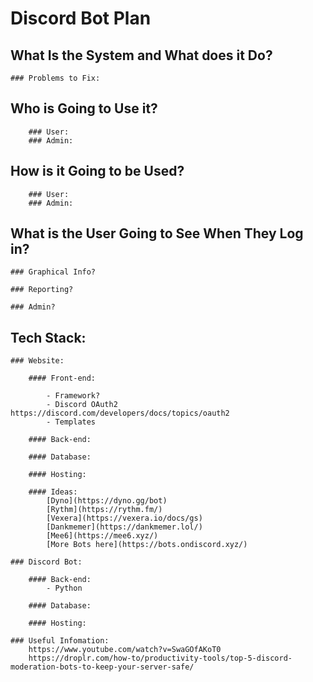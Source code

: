 # Discord Bot Plan

## What Is the System and What does it Do?
	### Problems to Fix:

## Who is Going to Use it?

		### User:
		### Admin:

## How is it Going to be Used?
		### User:
		### Admin:

## What is the User Going to See When They Log in?

	### Graphical Info?

	### Reporting?

	### Admin?

## Tech Stack:

	### Website:

		#### Front-end:
			
			- Framework?
			- Discord OAuth2 https://discord.com/developers/docs/topics/oauth2
			- Templates
			
		#### Back-end:
		
		#### Database:
		
		#### Hosting:

		#### Ideas:
		 	[Dyno](https://dyno.gg/bot)
			[Rythm](https://rythm.fm/)
			[Vexera](https://vexera.io/docs/gs) 
			[Dankmemer](https://dankmemer.lol/)
			[Mee6](https://mee6.xyz/)
			[More Bots here](https://bots.ondiscord.xyz/)

	### Discord Bot:
	
		#### Back-end:
			- Python
		
		#### Database:

		#### Hosting:

	### Useful Infomation:
		https://www.youtube.com/watch?v=SwaGOfAKoT0
		https://droplr.com/how-to/productivity-tools/top-5-discord-moderation-bots-to-keep-your-server-safe/
	
		

